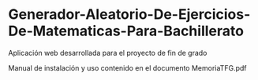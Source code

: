 # Generador-Aleatorio-De-Ejercicios-De-Matematicas-Para-Bachillerato
Aplicación web desarrollada para el proyecto de fin de grado

Manual de instalación y uso contenido en el documento MemoriaTFG.pdf
